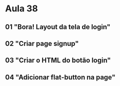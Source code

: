 # Aula 38

## 01 "Bora! Layout da tela de login"

## 02 "Criar page signup"

## 03 "Criar o HTML do botão login"

## 04 "Adicionar flat-button na page"